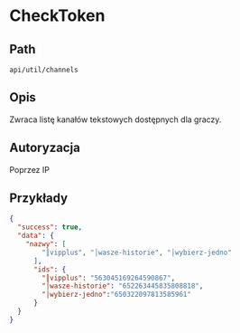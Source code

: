 # CheckToken

## Path
`api/util/channels`

## Opis

Zwraca listę kanałów tekstowych dostępnych dla graczy.

## Autoryzacja

Poprzez IP

## Przykłady

```json
{
  "success": true,
  "data": {
    "nazwy": [
        "║vipplus", "│wasze-historie", "│wybierz-jedno"
      ],
      "ids": {
        "║vipplus": "563045169264590867",
        "│wasze-historie": "652263445835808818",
        "│wybierz-jedno":"650322097813585961"
      }
  }
}
```